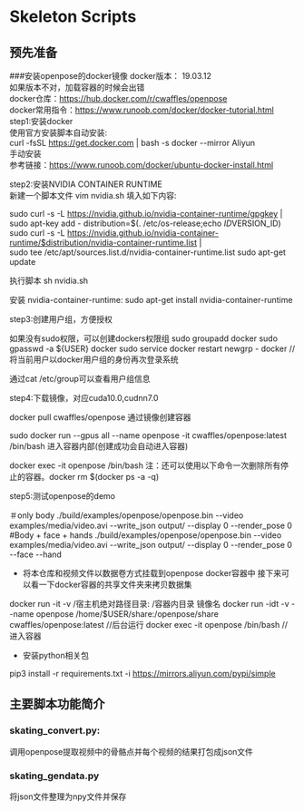 # Skeleton Scripts

## 预先准备

###安装openpose的docker镜像 
docker版本： 19.03.12   
如果版本不对，加载容器的时候会出错   
docker仓库：https://hub.docker.com/r/cwaffles/openpose   
docker常用指令：https://www.runoob.com/docker/docker-tutorial.html  
step1:安装docker   
使用官方安装脚本自动安装:   
curl -fsSL https://get.docker.com | bash -s docker --mirror Aliyun   
手动安装   
参考链接：https://www.runoob.com/docker/ubuntu-docker-install.html   
  
step2:安装NVIDIA CONTAINER RUNTIME   
新建一个脚本文件 vim nvidia.sh 填入如下内容:   

sudo curl -s -L https://nvidia.github.io/nvidia-container-runtime/gpgkey | \
  sudo apt-key add -
distribution=$(. /etc/os-release;echo $ID$VERSION_ID)
sudo curl -s -L https://nvidia.github.io/nvidia-container-runtime/$distribution/nvidia-container-runtime.list | \
  sudo tee /etc/apt/sources.list.d/nvidia-container-runtime.list
sudo apt-get update

执行脚本 sh nvidia.sh

安装 nvidia-container-runtime:
sudo apt-get install nvidia-container-runtime

step3:创建用户组，方便授权

如果没有sudo权限，可以创建dockers权限组
sudo groupadd docker
sudo gpasswd -a ${USER} docker
sudo service docker restart
newgrp - docker    //将当前用户以docker用户组的身份再次登录系统

通过cat /etc/group可以查看用户组信息

step4:下载镜像，对应cuda10.0,cudnn7.0

docker pull cwaffles/openpose
通过镜像创建容器

sudo docker run --gpus all --name openpose -it cwaffles/openpose:latest /bin/bash
进入容器内部(创建成功会自动进入容器)

docker exec -it openpose /bin/bash
注：还可以使用以下命令一次删除所有停止的容器。docker rm $(docker ps -a -q)

step5:测试openpose的demo

＃only body
./build/examples/openpose/openpose.bin --video examples/media/video.avi --write_json output/ --display 0 --render_pose 0
#Body + face + hands
./build/examples/openpose/openpose.bin --video examples/media/video.avi --write_json output/ --display 0 --render_pose 0 --face --hand
* 将本仓库和视频文件以数据卷方式挂载到openpose docker容器中
接下来可以看一下docker容器的共享文件夹来拷贝数据集

docker run -it -v  /宿主机绝对路径目录:  /容器内目录  镜像名
docker run -idt -v --name openpose  /home/$USER/share:/openpose/share cwaffles/openpose:latest    //后台运行
docker exec -it  openpose /bin/bash //进入容器

* 安装python相关包

pip3 install -r requirements.txt -i https://mirrors.aliyun.com/pypi/simple


## 主要脚本功能简介

### skating_convert.py:

调用openpose提取视频中的骨骼点并每个视频的结果打包成json文件

### skating_gendata.py

将json文件整理为npy文件并保存
